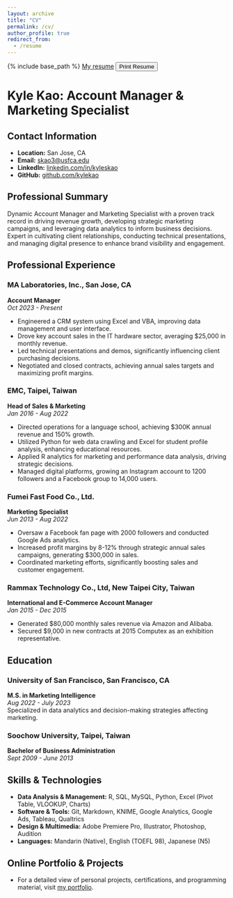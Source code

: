```yaml
---
layout: archive
title: "CV"
permalink: /cv/
author_profile: true
redirect_from:
  - /resume
---
```


{% include base_path %}
[My resume](/file/Kyle_Kao-CV-2024.pdf) 
<a href="/file/Kyle_Kao-CV-2024.pdf" download="Kyle-Kao-Resume" target="blank">
<button class="btn btn-primary btn-rounded"><i class="ti-printer pr-2"></i>Print Resume</button></a>

# Kyle Kao: Account Manager & Marketing Specialist

## Contact Information
- **Location:** San Jose, CA
- **Email:** [skao3@usfca.edu](mailto:skao3@usfca.edu)
- **LinkedIn:** [linkedin.com/in/kyleskao](https://linkedin.com/in/kyleskao)
- **GitHub:** [github.com/kylekao](https://github.com/kylekao)

## Professional Summary
Dynamic Account Manager and Marketing Specialist with a proven track record in driving revenue growth, developing strategic marketing campaigns, and leveraging data analytics to inform business decisions. Expert in cultivating client relationships, conducting technical presentations, and managing digital presence to enhance brand visibility and engagement.

## Professional Experience

### MA Laboratories, Inc., San Jose, CA
**Account Manager**  
_Oct 2023 - Present_
- Engineered a CRM system using Excel and VBA, improving data management and user interface.
- Drove key account sales in the IT hardware sector, averaging $25,000 in monthly revenue.
- Led technical presentations and demos, significantly influencing client purchasing decisions.
- Negotiated and closed contracts, achieving annual sales targets and maximizing profit margins.

### EMC, Taipei, Taiwan
**Head of Sales & Marketing**  
_Jan 2016 - Aug 2022_
- Directed operations for a language school, achieving $300K annual revenue and 150% growth.
- Utilized Python for web data crawling and Excel for student profile analysis, enhancing educational resources.
- Applied R analytics for marketing and performance data analysis, driving strategic decisions.
- Managed digital platforms, growing an Instagram account to 1200 followers and a Facebook group to 14,000 users.

### Fumei Fast Food Co., Ltd.
**Marketing Specialist**  
_Jun 2013 - Aug 2022_
- Oversaw a Facebook fan page with 2000 followers and conducted Google Ads analytics.
- Increased profit margins by 8-12% through strategic annual sales campaigns, generating $300,000 in sales.
- Coordinated marketing efforts, significantly boosting sales and customer engagement.

### Rammax Technology Co., Ltd, New Taipei City, Taiwan
**International and E-Commerce Account Manager**  
_Jan 2015 - Dec 2015_
- Generated $80,000 monthly sales revenue via Amazon and Alibaba.
- Secured $9,000 in new contracts at 2015 Computex as an exhibition representative.

## Education

### University of San Francisco, San Francisco, CA
**M.S. in Marketing Intelligence**  
_Aug 2022 - July 2023_  
Specialized in data analytics and decision-making strategies affecting marketing.

### Soochow University, Taipei, Taiwan
**Bachelor of Business Administration**  
_Sept 2009 - June 2013_

## Skills & Technologies
- **Data Analysis & Management:** R, SQL, MySQL, Python, Excel (Pivot Table, VLOOKUP, Charts)
- **Software & Tools:** Git, Markdown, KNIME, Google Analytics, Google Ads, Tableau, Qualtrics
- **Design & Multimedia:** Adobe Premiere Pro, Illustrator, Photoshop, Audition
- **Languages:** Mandarin (Native), English (TOEFL 98), Japanese (N5)

## Online Portfolio & Projects
- For a detailed view of personal projects, certifications, and programming material, visit [my portfolio](https://kylekao.github.io/).